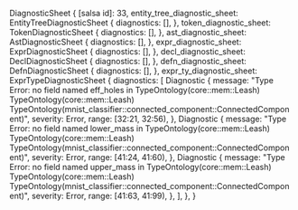 DiagnosticSheet {
    [salsa id]: 33,
    entity_tree_diagnostic_sheet: EntityTreeDiagnosticSheet {
        diagnostics: [],
    },
    token_diagnostic_sheet: TokenDiagnosticSheet {
        diagnostics: [],
    },
    ast_diagnostic_sheet: AstDiagnosticSheet {
        diagnostics: [],
    },
    expr_diagnostic_sheet: ExprDiagnosticSheet {
        diagnostics: [],
    },
    decl_diagnostic_sheet: DeclDiagnosticSheet {
        diagnostics: [],
    },
    defn_diagnostic_sheet: DefnDiagnosticSheet {
        diagnostics: [],
    },
    expr_ty_diagnostic_sheet: ExprTypeDiagnosticSheet {
        diagnostics: [
            Diagnostic {
                message: "Type Error: no field named eff_holes in TypeOntology(core::mem::Leash) TypeOntology(core::mem::Leash) TypeOntology(mnist_classifier::connected_component::ConnectedComponent)",
                severity: Error,
                range: [32:21, 32:56),
            },
            Diagnostic {
                message: "Type Error: no field named lower_mass in TypeOntology(core::mem::Leash) TypeOntology(core::mem::Leash) TypeOntology(mnist_classifier::connected_component::ConnectedComponent)",
                severity: Error,
                range: [41:24, 41:60),
            },
            Diagnostic {
                message: "Type Error: no field named upper_mass in TypeOntology(core::mem::Leash) TypeOntology(core::mem::Leash) TypeOntology(mnist_classifier::connected_component::ConnectedComponent)",
                severity: Error,
                range: [41:63, 41:99),
            },
        ],
    },
}